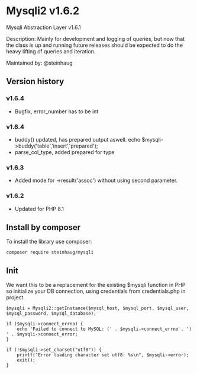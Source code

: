 # Mysqli2 v1.6.2

Mysqli Abstraction Layer v1.6.1

Description:
Mainly for development and logging of queries, but now that the class is up and running future releases should be expected to do the heavy lifting of queries and iteration.

Maintained by: @steinhaug

## Version history

### v1.6.4

- Bugfix, error_number has to be int

### v1.6.4

- buddy() updated, has prepared output aswell. echo $mysqli->buddy('table','insert','prepared');
- parse_col_type, added prepared for type

### v1.6.3

- Added mode for ->result('assoc') without using second parameter.

### v1.6.2

- Updated for PHP 8.1  

## Install by composer

To install the library use composer:

    composer require steinhaug/mysqli

## Init 

We want this to be a replacement for the existing $mysqli function in PHP so initialize your DB connection, using credentials from credentials.php in project.

    $mysqli = Mysqli2::getInstance($mysql_host, $mysql_port, $mysql_user, $mysql_password, $mysql_database);

    if ($mysqli->connect_errno) {
        echo 'Failed to connect to MySQL: (' . $mysqli->connect_errno . ') ' . $mysqli->connect_error;
    }

    if (!$mysqli->set_charset("utf8")) {
        printf("Error loading character set utf8: %s\n", $mysqli->error);
        exit();
    }

